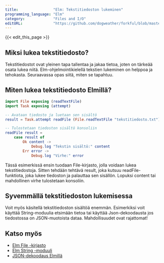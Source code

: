 ```yaml
---
title:                "Elm: Tekstitiedoston lukeminen"
programming_language: "Elm"
category:             "Files and I/O"
editURL:              "https://github.com/dogweather/forkful/blob/master/content/fi/elm/reading-a-text-file.md"
---
```


{{< edit_this_page >}}

## Miksi lukea tekstitiedosto?

Tekstitiedostot ovat yleinen tapa tallentaa ja jakaa tietoa, joten on tärkeää osata lukea niitä. Elm-ohjelmointikielellä tekstien lukeminen on helppoa ja tehokasta. Seuraavassa opas siitä, miten se tapahtuu.

## Miten lukea tekstitiedosto Elmillä?

```Elm
import File exposing (readTextFile)
import Task exposing (attempt)

-- Avataan tiedosto ja luetaan sen sisältö
result = Task.attempt readFile (File.readTextFile "tekstitiedosto.txt")

-- Tulostetaan tiedoston sisältö konsoliin
readFile result = 
    case result of 
        Ok content -> 
            Debug.log "Tekstin sisältö:" content
        Err error -> 
            Debug.log "Virhe:" error
```

Tässä esimerkissä ensin tuodaan File-kirjasto, jolla voidaan lukea tekstitiedostoja. Sitten tehdään tehtävä result, joka kutsuu readFile-funktiota, joka lukee tiedoston ja palauttaa sen sisällön. Lopuksi content tai mahdollinen virhe tulostetaan konsoliin.

## Syvemmällä tekstitiedoston lukemisessa

Voit myös käsitellä tekstitiedoston sisältöä enemmän. Esimerkiksi voit käyttää String-moduulia etsimään tietoa tai käyttää Json-dekoodausta jos tiedostossa on JSON-muotoista dataa. Mahdollisuudet ovat rajattomat!

## Katso myös
- [Elm File -kirjasto](https://package.elm-lang.org/packages/elm/file/latest/File)
- [Elm String -moduuli](https://package.elm-lang.org/packages/elm/core/latest/String)
- [JSON-dekoodaus Elmillä](https://guide.elm-lang.org/error_handling/json.html)